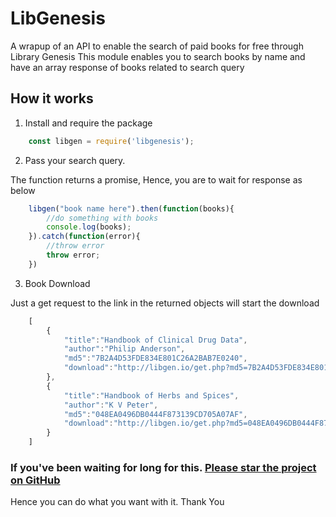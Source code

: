 # LibGenesis
A wrapup of an API to enable the search of paid books for free through Library Genesis
This module enables you to search books by name and have an array response of books related to search query
## How it works

1. Install and require the package

```javascript
    const libgen = require('libgenesis');
```

2. Pass your search query. 

The function returns a promise, Hence, you are to wait for response as below

```javascript
    libgen("book name here").then(function(books){
        //do something with books
        console.log(books);
    }).catch(function(error){
        //throw error
        throw error;
    })
``` 

3. Book Download

Just a get request to the link in the returned objects will start the download

```javascript
    [
        {
            "title":"Handbook of Clinical Drug Data",
            "author":"Philip Anderson",
            "md5":"7B2A4D53FDE834E801C26A2BAB7E0240",
            "download":"http://libgen.io/get.php?md5=7B2A4D53FDE834E801C26A2BAB7E0240"
        },
        {
            "title":"Handbook of Herbs and Spices",
            "author":"K V Peter",
            "md5":"048EA0496DB0444F873139CD705A07AF",
            "download":"http://libgen.io/get.php?md5=048EA0496DB0444F873139CD705A07AF"
        }
    ]
```

### If you've been waiting for long for this. [Please star the project on GitHub](https://github.com/Doc-Han/LibGen.git)

Hence you can do what you want with it. Thank You

